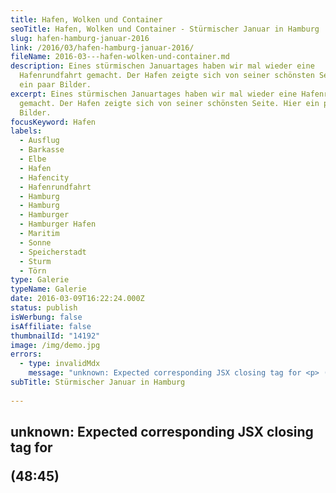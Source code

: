 ```yaml
---
title: Hafen, Wolken und Container
seoTitle: Hafen, Wolken und Container - Stürmischer Januar in Hamburg
slug: hafen-hamburg-januar-2016
link: /2016/03/hafen-hamburg-januar-2016/
fileName: 2016-03---hafen-wolken-und-container.md
description: Eines stürmischen Januartages haben wir mal wieder eine
  Hafenrundfahrt gemacht. Der Hafen zeigte sich von seiner schönsten Seite. Hier
  ein paar Bilder.
excerpt: Eines stürmischen Januartages haben wir mal wieder eine Hafenrundfahrt
  gemacht. Der Hafen zeigte sich von seiner schönsten Seite. Hier ein paar
  Bilder.
focusKeyword: Hafen
labels:
  - Ausflug
  - Barkasse
  - Elbe
  - Hafen
  - Hafencity
  - Hafenrundfahrt
  - Hamburg
  - Hamburg
  - Hamburger
  - Hamburger Hafen
  - Maritim
  - Sonne
  - Speicherstadt
  - Sturm
  - Törn
type: Galerie
typeName: Galerie
date: 2016-03-09T16:22:24.000Z
status: publish
isWerbung: false
isAffiliate: false
thumbnailId: "14192"
image: /img/demo.jpg
errors:
  - type: invalidMdx
    message: "unknown: Expected corresponding JSX closing tag for <p> (48:45)"
subTitle: Stürmischer Januar in Hamburg
  
---
```


## unknown: Expected corresponding JSX closing tag for <p> (48:45)

<!--
**Eines stürmischen Januartages waren meine Eltern bei uns in Hamburg zu Besuch
und wie es sich gehört, haben wir natürlich eine Hafenrundfahrt in einer
Barkasse gemacht.**

Ich hatte zur Sicherheit mal meine kleine Hosentaschenkamera eingepackt, falls
mir etwas vor die Linse läuft. Und es gab sogar einiges zu fotografieren. Mir
sind an diesem Tag im Hafen jede Menge dramatische Wolkenfotos, Containerfotos,
Containerwolkenfotos und Sonnenfotos gelungen. Jetzt habe ich endlich die Zeit
gefunden, sie zu entwickeln.

## Der Hafen zeigte sich von seiner rauen Seite

Von seiner rauen Seite zeigte sich der Hafen dieses Mal, ganz anders, als bei
unserer wunderschönen letzten
[Hafenrundfahrt](/2015/07/sommer-im-hamburger-hafen/) im Sommer 2015. Die Elbe
war aufgewühlt, wir hatten sogar fast ein Bisschen Seegang. Nur ein paar
besonders tapfere Sturmmöwen zogen ihre Kreise, die meisten hatten sich irgendwo
versteckt. Für mich natürlich kein Grund, nicht auf das Dach der Barkasse zu
klettern und von dort aus wild in der Gegend herum zu knipsen.

In dieser tollen Stadt ist man eben immer ein Bisschen im Urlaub. Auch, wenn man
hier wohnt. Danke, Hamburg! &lt;3

[myflickr tag="annehafenrundfahrt012016"]

<blockquote>
## Haubentaucherwelpen - Turbostaat
Zusammen mit der Hoffnung
Fällt Sonne in die Stadt
Es geht noch immer weiter
Zumindestens bergab
Sie verlassen ihre Gräben
Die sie zurzeit bewohnen
Sind wir nicht weit gekommen?
Frag der erste schon

Und sie beladen ihre Autos Mit Kindern und Gepäck Wohin soll bloß die Reise
gehen? Am besten ganz weit weg Sie begraben ihre Toten Und schauen dich groß an
Was gibt es hier denn noch zu tun? Am besten weiterfahren!

Und sie bleiben Ohne Fragen Weil alles andere scheinbar besser ist Und deine
Augen starren weiter Auf Fischer Auf den Hafen Und den Wind

Köpfe rollen zusammen Und denken lauthals nach Ob wir denn noch zu retten wären
Mit einem starken Staat? Wer soll uns noch führen? Ob er noch beten kann? Liebt
er seine Kinder? Ein guter Ehemann

Und sie bleiben Ohne Fragen Weil alles andere scheinbar besser ist Und deine
Augen starren weiter Auf Fischer Auf den Hafen Und den Wind

Und sie bleiben Ohne Fragen Weil alles andere scheinbar besser ist Und deine
Augen starren weiter Auf Fischer Auf den Hafen Und den Wind

Auf Fischer Auf den Hafen Und den Wind</blockquote>

-->

  